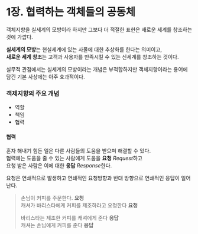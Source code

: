 # 1장. 협력하는 객체들의 공동체
객체지향을 실세계의 모방이라 하지만 그보다 더 적절한 표현은 새로운 세계를 창조하는 것에 가깝다.  

**실세계의 모방**는 현실세계에 있는 사물에 대한 추상화를 한다는 의미이고,  
**새로운 세계 창조**는 고객과 사용자를 만족시킬 수 있는 신세계를 창조하는 것이다.

실무적 관점에서는 실세계의 모방이라는 개념은 부적합하지만
객체지향이라는 용어에 담긴 기본 사상에는 아주 효과적이다.

### 객제지향의 주요 개념
- 역할
- 책임
- 협력

#### 협력
혼자 해내기 힘든 일은 다른 사람들의 도움을 받으며 해결할 수 있다.  
협력에는 도움을 줄 수 있는 사람에게 도움을 **요청** *Request*하고  
요청 받은 사람은 이에 대한 **응답** *Response*한다.  

요청은 연쇄적으로 발생하고 연쇄적인 요청방향과 반대 방향으로 연쇄적인 응답이 일어난다.

> 손님이 커피를 주문한다. **요청**  
> 캐셔가 바리스타에게 커피를 제조하라고 요청한다 **요청**  
>
> 바리스타는 제조한 커피를 캐셔에게 준다 **응답**  
> 캐셔는 손님에게 커피를 준다 **응답**